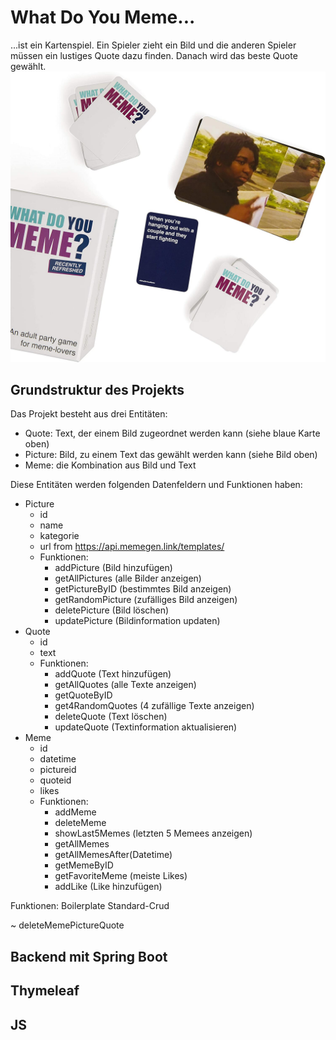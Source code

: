 # What Do You Meme...
...ist ein Kartenspiel. Ein Spieler zieht ein Bild und die anderen Spieler müssen ein lustiges Quote dazu finden. Danach wird das beste Quote gewählt.
![Alt text](img/81EH6+X0+VL._AC_SL1500_.jpg)

## Grundstruktur des Projekts
Das Projekt besteht aus drei Entitäten:
- Quote: Text, der einem Bild zugeordnet werden kann (siehe blaue Karte oben) 
- Picture: Bild, zu einem Text das gewählt werden kann (siehe Bild oben)
- Meme: die Kombination aus Bild und Text

Diese Entitäten werden folgenden Datenfeldern und Funktionen haben:
- Picture
    - id
    - name
    - kategorie
    - url from https://api.memegen.link/templates/
    - Funktionen:
        - addPicture (Bild hinzufügen)
        - getAllPictures (alle Bilder anzeigen)
        - getPictureByID (bestimmtes Bild anzeigen)
        - getRandomPicture (zufälliges Bild anzeigen)
        - deletePicture (Bild löschen)
        - updatePicture (Bildinformation updaten)
- Quote
    - id
    - text
    - Funktionen:
        - addQuote (Text hinzufügen)
        - getAllQuotes (alle Texte anzeigen)
        - getQuoteByID
        - get4RandomQuotes (4 zufällige Texte anzeigen)
        - deleteQuote (Text löschen)
        - updateQuote (Textinformation aktualisieren)
- Meme
    - id
    - datetime
    - pictureid
    - quoteid
    - likes
    - Funktionen:
        - addMeme
        - deleteMeme
        - showLast5Memes (letzten 5 Memees anzeigen)
        - getAllMemes
        - getAllMemesAfter(Datetime)
        - getMemeByID
        - getFavoriteMeme (meiste Likes)
        - addLike (Like hinzufügen)

Funktionen: 
Boilerplate
Standard-Crud


~ deleteMemePictureQuote


## Backend mit Spring Boot

## Thymeleaf

## JS